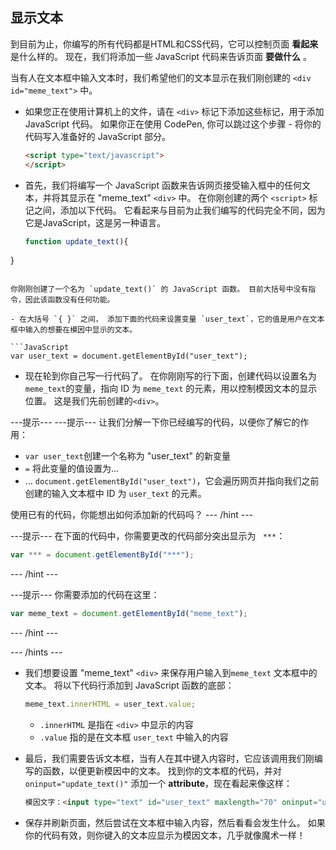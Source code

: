 ## 显示文本

到目前为止，你编写的所有代码都是HTML和CSS代码，它可以控制页面 **看起来** 是什么样的。 现在，我们将添加一些 JavaScript 代码来告诉页面 **要做什么** 。

当有人在文本框中输入文本时，我们希望他们的文本显示在我们刚创建的 `<div id="meme_text">` 中。

- 如果您正在使用计算机上的文件，请在 `<div>` 标记下添加这些标记，用于添加 JavaScript 代码。 如果你正在使用 CodePen, 你可以跳过这个步骤 - 将你的代码写入准备好的 JavaScript 部分。

  ```html
  <script type="text/javascript">
  </script>
  ```

- 首先，我们将编写一个 JavaScript 函数来告诉网页接受输入框中的任何文本，并将其显示在 "meme_text" `<div>` 中。 在你刚创建的两个 `<script>` 标记之间，添加以下代码。 它看起来与目前为止我们编写的代码完全不同，因为它是JavaScript，这是另一种语言。

  ```JavaScript
  function update_text(){

}
  ```

  你刚刚创建了一个名为 `update_text()` 的 JavaScript 函数。 目前大括号中没有指令，因此该函数没有任何功能。

- 在大括号 `{ }` 之间， 添加下面的代码来设置变量 `user_text`，它的值是用户在文本框中输入的想要在模因中显示的文本。

  ```JavaScript
  var user_text = document.getElementById("user_text");
  ```

- 现在轮到你自己写一行代码了。 在你刚刚写的行下面，创建代码以设置名为 `meme_text`的变量，指向 ID 为 `meme_text` 的元素，用以控制模因文本的显示位置。 这是我们先前创建的`<div>`。

---提示--- ---提示--- 让我们分解一下你已经编写的代码，以便你了解它的作用：

* `var user_text`创建一个名称为 "user_text" 的新变量
* `=` 将此变量的值设置为...
* ... `document.getElementById("user_text")`，它会遍历网页并指向我们之前创建的输入文本框中 ID 为 `user_text` 的元素。

使用已有的代码，你能想出如何添加新的代码吗？ --- /hint ---

---提示--- 在下面的代码中，你需要更改的代码部分突出显示为 ` ***`：
```JavaScript
var *** = document.getElementById("***");
```
--- /hint ---

---提示--- 你需要添加的代码在这里：

```JavaScript
var meme_text = document.getElementById("meme_text");
```
--- /hint ---

--- /hints ---


- 我们想要设置 "meme_text" `<div>` 来保存用户输入到`meme_text` 文本框中的文本。 将以下代码行添加到 JavaScript 函数的底部：

  ``` JavaScript
  meme_text.innerHTML = user_text.value;
  ```

  * `.innerHTML` 是指在 `<div>` 中显示的内容
  * `.value` 指的是在文本框 `user_text` 中输入的内容

- 最后，我们需要告诉文本框，当有人在其中键入内容时，它应该调用我们刚编写的函数，以便更新模因中的文本。 找到你的文本框的代码，并对`oninput="update_text()"` 添加一个 **attribute**，现在看起来像这样：

  ```html
  模因文字：<input type="text" id="user_text" maxlength="70" oninput="update_text()"><p>
  ```

 - 保存并刷新页面，然后尝试在文本框中输入内容，然后看看会发生什么。 如果你的代码有效，则你键入的文本应显示为模因文本，几乎就像魔术一样！
